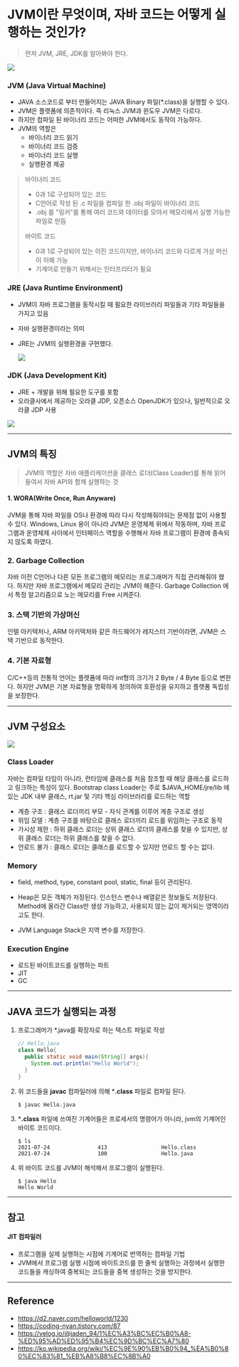 # JVM이란 무엇이며, 자바 코드는 어떻게 실행하는 것인가?

> 먼저 JVM, JRE, JDK를 알아봐야 한다.

![](./img/jvm3.png)

### JVM (Java Virtual Machine)

- JAVA 소스코드로 부터 만들어지는 JAVA Binary 파일(*.class)을 실행할 수 있다.
- JVM은 플랫폼에 의존적이다. 즉 리눅스 JVM과 윈도우 JVM은 다르다.
- 하지만 컴파일 된 바이너리 코드는 어떠한 JVM에서도 동작이 가능하다.
- JVM의 역할은
  - 바이너리 코드 읽기
  - 바이너리 코드 검증
  - 바이너리 코드 실행
  - 실행환경 제공

>바이너리 코드
>
>- 0과 1로 구성되어 있는 코드
>- C언어로 작성 된 .c 파일을 컴파일 한 .obj 파일이 바이너리 코드
>- .obj 를 "링커"를 통해 여러 코드와 데이터를 모아서 메모리에서 실행 가능한 파일로 만듬
>
>바이트 코드
>
>- 0과 1로 구성되어 있는 이진 코드이지만, 바이너리 코드와 다르게 가상 머신이 이해 가능
>- 기계어로 만들기 위해서는 인터프리터가 필요

### JRE (Java Runtime Environment)

- JVM이 자바 프로그램을 동작시킬 때 필요한 라이브러리 파일들과 기타 파일들을 가지고 있음

- 자바 실행환경이라는 의미

- JRE는 JVM의 실행환경을 구현했다.

  ![](./img/jvm1.jpeg)

### JDK (Java Development Kit)

- JRE + 개발을 위해 필요한 도구를 포함
- 오라클사에서 제공하는 오라클 JDP, 오픈소스 OpenJDK가 있으나, 일반적으로 오라클 JDP 사용

![](./img/jvm2.jpeg)

---

## JVM의 특징

> JVM의 역할은 자바 애플리케이션을 클래스 로더(Class Loader)를 통해 읽어 들여서 자바 API와 함께 실행하는 것

#### 1. WORA(Write Once, Run Anyware)

JVM을 통해 자바 파일을 OS나 환경에 따라 다시 작성해줘야되는 문제점 없이 사용할 수 있다. Windows, Linux 용이 아니라 JVM은 운영체제 위에서 작동하며, 자바 프로그램과 운영체제 사이에서 인터페이스 역할을 수행해서 자바 프로그램이 환경에 종속되지 않도록 하였다.

### 2. Garbage Collection

자바 이전 C언어나 다른 모든 프로그램의 메모리는 프로그래머가 직접 관리해줘야 했다. 하지만 자바 프로그램에서 메모리 관리는 JVM이 해준다. Garbage Collection 에서 특정 알고리즘으로 노는 메모리를 Free 시켜준다.

### 3. 스택 기반의 가상머신

인텔 아키텍처나, ARM 아키텍처와 같은 하드웨어가 레지스터 기반이라면, JVM은 스택 기반으로 동작한다.

### 4. 기본 자료형

C/C++등의 전통적 언어는 플랫폼에 따라 int형의 크기가 2 Byte / 4 Byte 등으로 변한다. 하지만 JVM은 기본 자료형을 명확하게 정의하여 호환성을 유지하고 플랫폼 독립성을 보장한다.

---

## JVM 구성요소

![](./img/jvm4.png)

### Class Loader

자바는 컴파일 타임이 아니라, 런타임에 클래스를 처음 참조할 때 해당 클래스를 로드하고 링크하는 특성이 있다. Bootstrap class Loader는 주로 $JAVA_HOME/jre/lib 에 있는 JDK 내부 클래스, rt.jar 및 기타 핵심 라이브러리를 로드하는 역할

- 계층 구조 : 클래스 로더끼리 부모 - 자식 관계를 이루어 계층 구조로 생성
- 위임 모델 : 계층 구조를 바탕으로 클래스 로더끼리 로드를 위임하는 구조로 동작
- 가시성 제한 : 하위 클래스 로더는 상위 클래스 로더의 클래스를 찾을 수 있지만, 상위 클래스 로더는 하위 클래스를 찾을 수 없다.
- 언로드 불가 : 클래스 로더는 클래스를 로드할 수 있지만 언로드 할 수는 없다.

### Memory

- field, method, type, constant pool, static, final 등이 관리된다.

- Heap은 모든 객체가 저장된다. 인스턴스 변수나 배열같은 정보들도 저장된다. Method에 올라간 Class만 생성 가능하고, 사용되지 않는 값이 제거되는 영역이라고도 한다.
- JVM Language Stack은 지역 변수를 저장한다. 

### Execution Engine

- 로드된 바이트코드를 실행하는 파트
- JIT
- GC



---

## JAVA 코드가 실행되는 과정

1. 프로그래머가 *.java를 확장자로 하는 텍스트 파일로 작성

   ```java
   // Hello.java
   class Hello{
     public static void main(String[] args){
       System.out.println("Hello World");
     }
   }
   ```

2. 위 코드들을 **javac** 컴파일러에 의해 ***.class** 파일로 컴파일 된다.

   ```shell
   $ javac Hello.java
   ```

3. ***.class** 파일에 쓰여진 기계어들은 프로세서의 명령어가 아니라, jvm의 기계어인 바이트 코드이다.

   ```shell
   $ ls
   2021-07-24 				413 				Hello.class
   2021-07-24 				100 				Hello.java
   ```

4. 위 바이트 코드를 JVM이 해석해서 프로그램이 실행된다.

   ```shell
   $ java Hello
   Hello World
   ```



---

## 참고

#### JIT 컴파일러

- 프로그램을 실제 실행하는 시점에 기계어로 번역하는 컴파일 기법
- JVM에서 프로그램 실행 시점에 바이트코드를 한 줄씩 실행하는 과정에서 실행한 코드들을 캐싱하여 중복되는 코드들을 중복 생성하는 것을 방지한다.



---

## Reference

- https://d2.naver.com/helloworld/1230
- https://coding-nyan.tistory.com/87
- https://velog.io/@jaden_94/1%EC%A3%BC%EC%B0%A8-%ED%95%AD%ED%95%B4%EC%9D%BC%EC%A7%80
- https://ko.wikipedia.org/wiki/%EC%9E%90%EB%B0%94_%EA%B0%80%EC%83%81_%EB%A8%B8%EC%8B%A0

